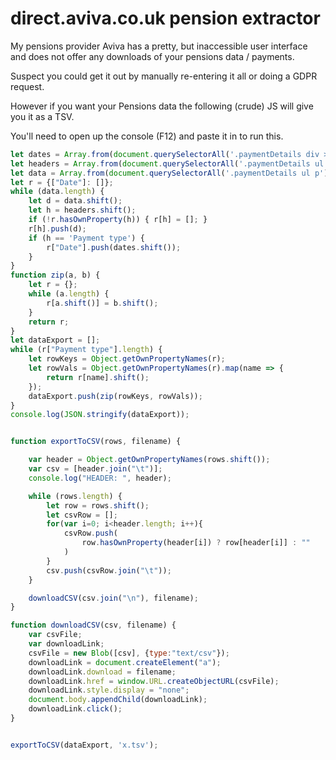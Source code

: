 # direct.aviva.co.uk pension extractor

My pensions provider Aviva has a pretty, but inaccessible user interface and does not offer any downloads of your pensions data / payments.

Suspect you could get it out by manually re-entering it all or doing a GDPR request.

However if you want your Pensions data the following (crude) JS will give you it as a TSV.

You'll need to open up the console (F12) and paste it in to run this.

```javascript
let dates = Array.from(document.querySelectorAll('.paymentDetails div > h3')).map(x => x.innerText);
let headers = Array.from(document.querySelectorAll('.paymentDetails ul h3')).map(x => x.innerText);
let data = Array.from(document.querySelectorAll('.paymentDetails ul p')).map(x => x.innerText);
let r = {["Date"]: []};
while (data.length) {
    let d = data.shift();
    let h = headers.shift();
    if (!r.hasOwnProperty(h)) { r[h] = []; }
    r[h].push(d);
    if (h == 'Payment type') {
        r["Date"].push(dates.shift());
    }
}
function zip(a, b) {
    let r = {};
    while (a.length) {
        r[a.shift()] = b.shift();
    }
    return r;
}
let dataExport = [];
while (r["Payment type"].length) {
    let rowKeys = Object.getOwnPropertyNames(r);
    let rowVals = Object.getOwnPropertyNames(r).map(name => {
        return r[name].shift();
    });
    dataExport.push(zip(rowKeys, rowVals));
}
console.log(JSON.stringify(dataExport));


function exportToCSV(rows, filename) {

    var header = Object.getOwnPropertyNames(rows.shift());
    var csv = [header.join("\t")];
    console.log("HEADER: ", header);

    while (rows.length) {
        let row = rows.shift();
        let csvRow = [];
        for(var i=0; i<header.length; i++){
            csvRow.push(
                row.hasOwnProperty(header[i]) ? row[header[i]] : ""
            )
        }
        csv.push(csvRow.join("\t"));
    }

    downloadCSV(csv.join("\n"), filename);
}

function downloadCSV(csv, filename) {
    var csvFile;
	var downloadLink;
	csvFile = new Blob([csv], {type:"text/csv"});
	downloadLink = document.createElement("a");
	downloadLink.download = filename;
	downloadLink.href = window.URL.createObjectURL(csvFile);
	downloadLink.style.display = "none";
	document.body.appendChild(downloadLink);
	downloadLink.click();
}


exportToCSV(dataExport, 'x.tsv');
```
